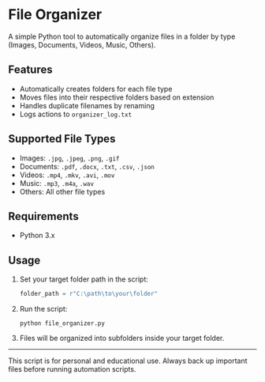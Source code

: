 # File Organizer

A simple Python tool to automatically organize files in a folder by type (Images, Documents, Videos, Music, Others).

## Features
- Automatically creates folders for each file type
- Moves files into their respective folders based on extension
- Handles duplicate filenames by renaming
- Logs actions to `organizer_log.txt`

## Supported File Types
- Images: `.jpg`, `.jpeg`, `.png`, `.gif`
- Documents: `.pdf`, `.docx`, `.txt`, `.csv`, `.json`
- Videos: `.mp4`, `.mkv`, `.avi`, `.mov`
- Music: `.mp3`, `.m4a`, `.wav`
- Others: All other file types

## Requirements
- Python 3.x

## Usage
1. Set your target folder path in the script:
   ```python
   folder_path = r"C:\path\to\your\folder"
   ```
2. Run the script:
   ```
   python file_organizer.py
   ```
3. Files will be organized into subfolders inside your target folder.

---
This script is for personal and educational use. Always back up important files before running automation scripts.
